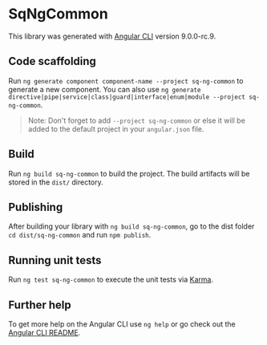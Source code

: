 # SqNgCommon

This library was generated with [Angular CLI](https://github.com/angular/angular-cli) version 9.0.0-rc.9.

## Code scaffolding

Run `ng generate component component-name --project sq-ng-common` to generate a new component. You can also use `ng generate directive|pipe|service|class|guard|interface|enum|module --project sq-ng-common`.
> Note: Don't forget to add `--project sq-ng-common` or else it will be added to the default project in your `angular.json` file. 

## Build

Run `ng build sq-ng-common` to build the project. The build artifacts will be stored in the `dist/` directory.

## Publishing

After building your library with `ng build sq-ng-common`, go to the dist folder `cd dist/sq-ng-common` and run `npm publish`.

## Running unit tests

Run `ng test sq-ng-common` to execute the unit tests via [Karma](https://karma-runner.github.io).

## Further help

To get more help on the Angular CLI use `ng help` or go check out the [Angular CLI README](https://github.com/angular/angular-cli/blob/master/README.md).
